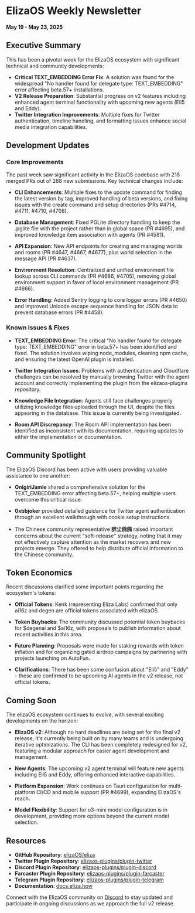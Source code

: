 # ElizaOS Weekly Newsletter
**May 19 - May 23, 2025**

## Executive Summary

This has been a pivotal week for the ElizaOS ecosystem with significant technical and community developments:

- **Critical TEXT_EMBEDDING Error Fix**: A solution was found for the widespread "No handler found for delegate type: TEXT_EMBEDDING" error affecting beta.57+ installations.
- **V2 Release Preparation**: Substantial progress on v2 features including enhanced agent terminal functionality with upcoming new agents (Eli5 and Eddy).
- **Twitter Integration Improvements**: Multiple fixes for Twitter authentication, timeline handling, and formatting issues enhance social media integration capabilities.

## Development Updates

### Core Improvements

The past week saw significant activity in the ElizaOS codebase with 218 merged PRs out of 288 new submissions. Key technical changes include:

- **CLI Enhancements**: Multiple fixes to the update command for finding the latest version by tag, improved handling of beta versions, and fixing issues with the create command and setup directories (PRs #4714, #4711, #4710, #4708).

- **Database Management**: Fixed PGLite directory handling to keep the .pglite file with the project rather than in global space (PR #4695), and improved knowledge item association with agents (PR #4581).

- **API Expansion**: New API endpoints for creating and managing worlds and rooms (PR #4647, #4667, #4677), plus world selection in the message API (PR #4637).

- **Environment Resolution**: Centralized and unified environment file lookup across CLI commands (PR #4686, #4705), removing global environment support in favor of local environment management (PR #4666).

- **Error Handling**: Added Sentry logging to core logger errors (PR #4650) and improved Unicode escape sequence handling for JSON data to prevent database errors (PR #4458).

### Known Issues & Fixes

- **TEXT_EMBEDDING Error**: The critical "No handler found for delegate type: TEXT_EMBEDDING" error in beta.57+ has been identified and fixed. The solution involves wiping node_modules, cleaning npm cache, and ensuring the latest OpenAI plugin is installed.

- **Twitter Integration Issues**: Problems with authentication and Cloudflare challenges can be resolved by manually browsing Twitter with the agent account and correctly implementing the plugin from the elizaos-plugins repository.

- **Knowledge File Integration**: Agents still face challenges properly utilizing knowledge files uploaded through the UI, despite the files appearing in the database. This issue is currently being investigated.

- **Room API Discrepancy**: The Room API implementation has been identified as inconsistent with its documentation, requiring updates to either the implementation or documentation.

## Community Spotlight

The ElizaOS Discord has been active with users providing valuable assistance to one another:

- **OnigiriJamie** shared a comprehensive solution for the TEXT_EMBEDDING error affecting beta.57+, helping multiple users overcome this critical issue.

- **0xbbjoker** provided detailed guidance for Twitter agent authentication through an excellent walkthrough with cookie setup instructions.

- The Chinese community representative **辞尘鸽鸽** raised important concerns about the current "soft-release" strategy, noting that it may not effectively capture attention as the market recovers and new projects emerge. They offered to help distribute official information to the Chinese community.

## Token Economics

Recent discussions clarified some important points regarding the ecosystem's tokens:

- **Official Tokens**: Kenk (representing Eliza Labs) confirmed that only ai16z and degen are official tokens associated with elizaOS.

- **Token Buybacks**: The community discussed potential token buybacks for $degenai and $ai16z, with proposals to publish information about recent activities in this area.

- **Future Planning**: Proposals were made for staking rewards with token inflation and for organizing gated airdrop campaigns by partnering with projects launching on AutoFun.

- **Clarifications**: There has been some confusion about "Eli5" and "Eddy" - these are confirmed to be upcoming AI agents in the v2 release, not official tokens.

## Coming Soon

The elizaOS ecosystem continues to evolve, with several exciting developments on the horizon:

- **ElizaOS v2**: Although no hard deadlines are being set for the final v2 release, it's currently being built on by many teams and is undergoing iterative optimizations. The CLI has been completely redesigned for v2, featuring a modular approach for easier agent development and management.

- **New Agents**: The upcoming v2 agent terminal will feature new agents including Eli5 and Eddy, offering enhanced interactive capabilities.

- **Platform Expansion**: Work continues on Tauri configuration for multi-platform CI/CD and mobile support (PR #4699), expanding ElizaOS's reach.

- **Model Flexibility**: Support for o3-mini model configuration is in development, providing more options beyond the current model selection.

## Resources

- **GitHub Repository**: [elizaOS/eliza](https://github.com/elizaOS/eliza)
- **Twitter Plugin Repository**: [elizaos-plugins/plugin-twitter](https://github.com/elizaos-plugins/plugin-twitter)
- **Discord Plugin Repository**: [elizaos-plugins/plugin-discord](https://github.com/elizaos-plugins/plugin-discord)
- **Farcaster Plugin Repository**: [elizaos-plugins/plugin-farcaster](https://github.com/elizaos-plugins/plugin-farcaster)
- **Telegram Plugin Repository**: [elizaos-plugins/plugin-telegram](https://github.com/elizaos-plugins/plugin-telegram)
- **Documentation**: [docs.eliza.how](https://docs.eliza.how/)

Connect with the ElizaOS community on [Discord](https://discord.gg/elizaOS) to stay updated and participate in ongoing discussions as we approach the full v2 release.
